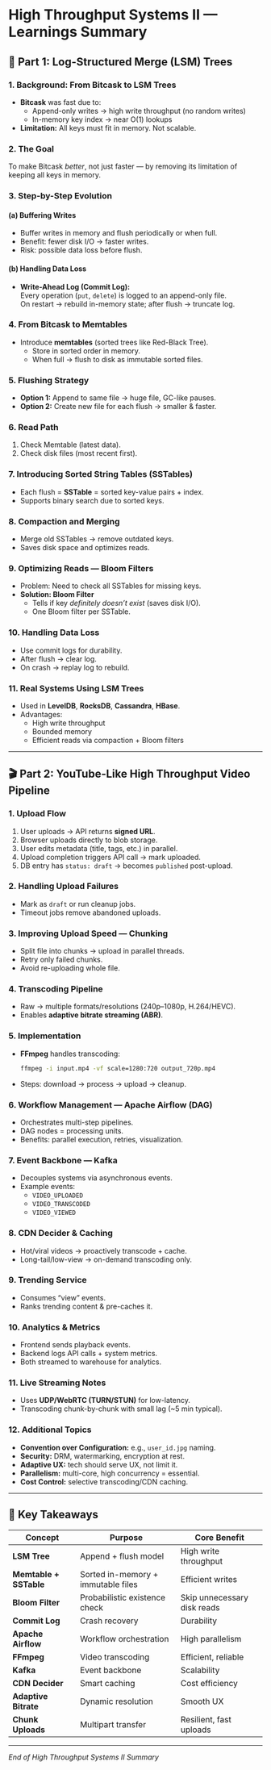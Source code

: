# High Throughput Systems II — Learnings Summary

## 🧩 Part 1: Log-Structured Merge (LSM) Trees

### 1. Background: From Bitcask to LSM Trees
- **Bitcask** was fast due to:
  - Append-only writes → high write throughput (no random writes)
  - In-memory key index → near O(1) lookups  
- **Limitation:** All keys must fit in memory. Not scalable.

### 2. The Goal
To make Bitcask *better*, not just faster — by removing its limitation of keeping all keys in memory.

### 3. Step-by-Step Evolution

#### (a) Buffering Writes
- Buffer writes in memory and flush periodically or when full.
- Benefit: fewer disk I/O → faster writes.
- Risk: possible data loss before flush.

#### (b) Handling Data Loss
- **Write-Ahead Log (Commit Log):**  
  Every operation (`put`, `delete`) is logged to an append-only file.  
  On restart → rebuild in-memory state; after flush → truncate log.

### 4. From Bitcask to Memtables
- Introduce **memtables** (sorted trees like Red-Black Tree).
  - Store in sorted order in memory.
  - When full → flush to disk as immutable sorted files.

### 5. Flushing Strategy
- **Option 1:** Append to same file → huge file, GC-like pauses.  
- **Option 2:** Create new file for each flush → smaller & faster.

### 6. Read Path
1. Check Memtable (latest data).
2. Check disk files (most recent first).

### 7. Introducing Sorted String Tables (SSTables)
- Each flush = **SSTable** = sorted key-value pairs + index.
- Supports binary search due to sorted keys.

### 8. Compaction and Merging
- Merge old SSTables → remove outdated keys.
- Saves disk space and optimizes reads.

### 9. Optimizing Reads — Bloom Filters
- Problem: Need to check all SSTables for missing keys.
- **Solution: Bloom Filter**  
  - Tells if key *definitely doesn’t exist* (saves disk I/O).  
  - One Bloom filter per SSTable.

### 10. Handling Data Loss
- Use commit logs for durability.
- After flush → clear log.
- On crash → replay log to rebuild.

### 11. Real Systems Using LSM Trees
- Used in **LevelDB**, **RocksDB**, **Cassandra**, **HBase**.
- Advantages:
  - High write throughput
  - Bounded memory
  - Efficient reads via compaction + Bloom filters

---

## 🎬 Part 2: YouTube-Like High Throughput Video Pipeline

### 1. Upload Flow
1. User uploads → API returns **signed URL**.
2. Browser uploads directly to blob storage.
3. User edits metadata (title, tags, etc.) in parallel.
4. Upload completion triggers API call → mark uploaded.
5. DB entry has `status: draft` → becomes `published` post-upload.

### 2. Handling Upload Failures
- Mark as `draft` or run cleanup jobs.
- Timeout jobs remove abandoned uploads.

### 3. Improving Upload Speed — Chunking
- Split file into chunks → upload in parallel threads.
- Retry only failed chunks.
- Avoid re-uploading whole file.

### 4. Transcoding Pipeline
- Raw → multiple formats/resolutions (240p–1080p, H.264/HEVC).
- Enables **adaptive bitrate streaming (ABR)**.

### 5. Implementation
- **FFmpeg** handles transcoding:  
  ```bash
  ffmpeg -i input.mp4 -vf scale=1280:720 output_720p.mp4
  ```
- Steps: download → process → upload → cleanup.

### 6. Workflow Management — Apache Airflow (DAG)
- Orchestrates multi-step pipelines.
- DAG nodes = processing units.
- Benefits: parallel execution, retries, visualization.

### 7. Event Backbone — Kafka
- Decouples systems via asynchronous events.
- Example events:
  - `VIDEO_UPLOADED`
  - `VIDEO_TRANSCODED`
  - `VIDEO_VIEWED`

### 8. CDN Decider & Caching
- Hot/viral videos → proactively transcode + cache.
- Long-tail/low-view → on-demand transcoding only.

### 9. Trending Service
- Consumes “view” events.
- Ranks trending content & pre-caches it.

### 10. Analytics & Metrics
- Frontend sends playback events.
- Backend logs API calls + system metrics.
- Both streamed to warehouse for analytics.

### 11. Live Streaming Notes
- Uses **UDP/WebRTC (TURN/STUN)** for low-latency.
- Transcoding chunk-by-chunk with small lag (~5 min typical).

### 12. Additional Topics
- **Convention over Configuration:** e.g., `user_id.jpg` naming.
- **Security:** DRM, watermarking, encryption at rest.
- **Adaptive UX:** tech should serve UX, not limit it.
- **Parallelism:** multi-core, high concurrency = essential.
- **Cost Control:** selective transcoding/CDN caching.

---

## 🏁 Key Takeaways

| Concept | Purpose | Core Benefit |
|----------|----------|---------------|
| **LSM Tree** | Append + flush model | High write throughput |
| **Memtable + SSTable** | Sorted in-memory + immutable files | Efficient writes |
| **Bloom Filter** | Probabilistic existence check | Skip unnecessary disk reads |
| **Commit Log** | Crash recovery | Durability |
| **Apache Airflow** | Workflow orchestration | High parallelism |
| **FFmpeg** | Video transcoding | Efficient, reliable |
| **Kafka** | Event backbone | Scalability |
| **CDN Decider** | Smart caching | Cost efficiency |
| **Adaptive Bitrate** | Dynamic resolution | Smooth UX |
| **Chunk Uploads** | Multipart transfer | Resilient, fast uploads |

---

*End of High Throughput Systems II Summary*
